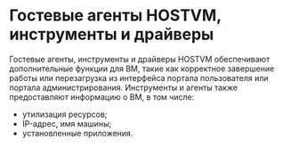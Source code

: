 # Гостевые агенты HOSTVM, инструменты и драйверы

Гостевые агенты, инструменты и драйверы HOSTVM обеспечивают дополнительные функции для ВМ, такие как корректное завершение работы или перезагрузка из интерфейса портала пользователя или портала администрирования. Инструменты и агенты также предоставляют информацию о ВМ, в том числе:

* утилизация ресурсов;
* IP-адрес, имя машины;
* установленные приложения.
